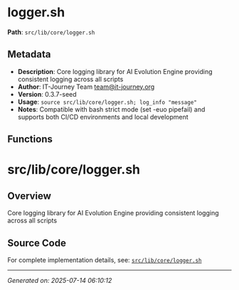 # logger.sh

**Path**: `src/lib/core/logger.sh`

## Metadata

- **Description**: Core logging library for AI Evolution Engine providing consistent logging across all scripts
- **Author**: IT-Journey Team <team@it-journey.org>
- **Version**: 0.3.7-seed
- **Usage**: `source src/lib/core/logger.sh; log_info "message"`
- **Notes**: Compatible with bash strict mode (set -euo pipefail) and supports both CI/CD environments and local development

## Functions

# src/lib/core/logger.sh

## Overview

Core logging library for AI Evolution Engine providing consistent logging across all scripts


## Source Code

For complete implementation details, see: [`src/lib/core/logger.sh`](../../src/lib/core/logger.sh)

---
*Generated on: 2025-07-14 06:10:12*
